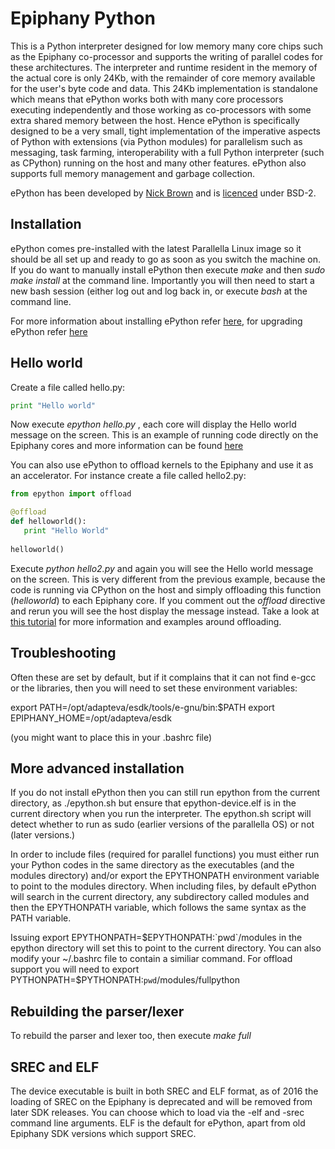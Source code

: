 # Epiphany Python
This is a Python interpreter designed for low memory many core chips such as the Epiphany co-processor and supports the writing of parallel codes for these architectures. The interpreter and runtime resident in the memory of the actual core is only 24Kb, with the remainder of core memory available for the user's byte code and data. This 24Kb implementation is standalone which means that ePython works both with many core processors executing independently and those working as co-processors with some extra shared memory between the host. Hence ePython is specifically designed to be a very small, tight implementation of the imperative aspects of Python with extensions (via Python modules) for parallelism such as messaging, task farming, interoperability with a full Python interpreter (such as CPython) running on the host and many other features. ePython also supports full memory management and garbage collection.

ePython has been developed by <a href="https://www.epcc.ed.ac.uk/about/staff/dr-nick-brown">Nick Brown</a> and is [licenced](LICENCE) under BSD-2.

## Installation
ePython comes pre-installed with the latest Parallella Linux image so it should be all set up and ready to go as soon as you switch the machine on. If you do want to manually install ePython then execute *make* and then *sudo make install* at the command line. Importantly you will then need to start a new bash session (either log out and log back in, or execute *bash* at the command line.

For more information about installing ePython refer [here](docs/tutorial1.md), for upgrading ePython refer [here](docs/installupgrade.md)

## Hello world
Create a file called hello.py:

```python
print "Hello world"
```

Now execute *epython hello.py* , each core will display the Hello world message on the screen. This is an example of running code directly on the Epiphany cores and more information can be found [here](docs/tutorial1.md)

You can also use ePython to offload kernels to the Epiphany and use it as an accelerator. For instance create a file called hello2.py:

```python
from epython import offload

@offload
def helloworld():
   print "Hello World"
    
helloworld()
```

Execute *python hello2.py* and again you will see the Hello world message on the screen. This is very different from the previous example, because the code is running via CPython on the host and simply offloading this function (*helloworld*) to each Epiphany core. If you comment out the *offload* directive and rerun you will see the host display the message instead. Take a look at [this tutorial](docs/tutorial6.md) for more information and examples around offloading.

## Troubleshooting

Often these are set by default, but if it complains that it can not find e-gcc or the libraries, then you will need to set these environment variables:

export PATH=/opt/adapteva/esdk/tools/e-gnu/bin:$PATH
export EPIPHANY_HOME=/opt/adapteva/esdk

(you might want to place this in your .bashrc file)

## More advanced installation

If you do not install ePython then you can still run epython from the current directory, as ./epython.sh but ensure that epython-device.elf is in the current directory when you run the interpreter. The epython.sh script will detect whether to run as sudo (earlier versions of the parallella OS) or not (later versions.)

In order to include files (required for parallel functions) you must either run your Python codes in the same directory as the executables (and the modules directory) and/or export the EPYTHONPATH environment variable to point to the modules directory. When including files, by default ePython will search in the current directory, any subdirectory called modules and then the EPYTHONPATH variable, which follows the same syntax as the PATH variable.

Issuing export EPYTHONPATH=$EPYTHONPATH:`pwd`/modules in the epython directory will set this to point to the current directory. You can also modify your ~/.bashrc file to contain a similiar command. For offload support you will need to export PYTHONPATH=$PYTHONPATH:`pwd`/modules/fullpython

## Rebuilding the parser/lexer
To rebuild the parser and lexer too, then execute *make full*

## SREC and ELF

The device executable is built in both SREC and ELF format, as of 2016 the loading of SREC on the Epiphany is deprecated and will be removed from later SDK releases. You can choose which to load via the -elf and -srec command line arguments. ELF is the default for ePython, apart from old Epiphany SDK versions which support SREC.
